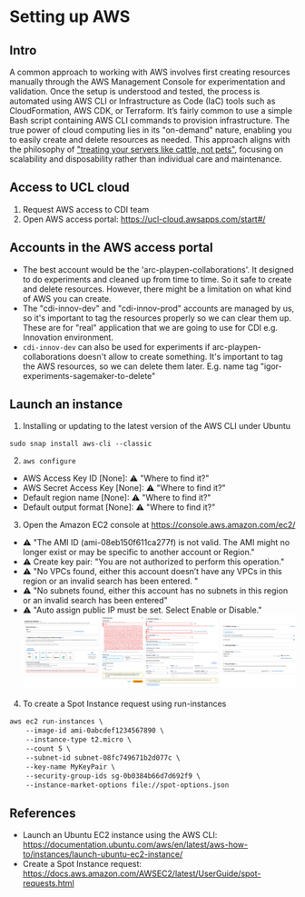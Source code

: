 # Setting up AWS

## Intro
A common approach to working with AWS involves first creating resources manually through the AWS Management Console for experimentation and validation. 
Once the setup is understood and tested, the process is automated using AWS CLI or Infrastructure as Code (IaC) tools such as CloudFormation, AWS CDK, or Terraform.
It’s fairly common to use a simple Bash script containing AWS CLI commands to provision infrastructure.
The true power of cloud computing lies in its "on-demand" nature, enabling you to easily create and delete resources as needed. 
This approach aligns with the philosophy of ["treating your servers like cattle, not pets"](https://devops.stackexchange.com/questions/653/what-is-the-definition-of-cattle-not-pets), focusing on scalability and disposability rather than individual care and maintenance.

## Access to UCL cloud
1. Request AWS access to CDI team
2. Open AWS access portal: https://ucl-cloud.awsapps.com/start#/

## Accounts in the AWS access portal
* The best account would be the 'arc-playpen-collaborations'. It designed to do experiments and cleaned up from time to time. So it safe to create and delete resources. However, there might be a limitation on what kind of AWS you can create.
* The "cdi-innov-dev" and "cdi-innov-prod" accounts are managed by us, so it's important to tag the resources properly so we can clear them up. These are for "real" application that we are going to use for CDI e.g. Innovation environment.
* `cdi-innov-dev` can also be used for experiments if arc-playpen-collaborations doesn't allow to create something. It's important to tag the AWS resources, so we can delete them later. E.g. name tag "igor-experiments-sagemaker-to-delete"

## Launch an instance
1. Installing or updating to the latest version of the AWS CLI under Ubuntu
```
sudo snap install aws-cli --classic
```
2. `aws configure`
* AWS Access Key ID [None]: :warning: "Where to find it?"
* AWS Secret Access Key [None]: :warning:  "Where to find it?"
* Default region name [None]: :warning:  "Where to find it?"
* Default output format [None]: :warning:  "Where to find it?"

3. Open the Amazon EC2 console at https://console.aws.amazon.com/ec2/   
* :warning: "The AMI ID (ami-08eb150f611ca277f) is not valid. The AMI might no longer exist or may be specific to another account or Region."
* :warning:  Create key pair: "You are not authorized to perform this operation."
* :warning:  "No VPCs found, either this account doesn’t have any VPCs in this region or an invalid search has been entered. "
* :warning:  "No subnets found, either this account has no subnets in this region or an invalid search has been entered"
* :warning: "Auto assign public IP must be set. Select Enable or Disable."
![fig](aws-launch-instance.svg)

4. To create a Spot Instance request using run-instances
```
aws ec2 run-instances \
    --image-id ami-0abcdef1234567890 \
    --instance-type t2.micro \
    --count 5 \
    --subnet-id subnet-08fc749671b2d077c \
    --key-name MyKeyPair \
    --security-group-ids sg-0b0384b66d7d692f9 \
    --instance-market-options file://spot-options.json
```

## References
* Launch an Ubuntu EC2 instance using the AWS CLI: https://documentation.ubuntu.com/aws/en/latest/aws-how-to/instances/launch-ubuntu-ec2-instance/
* Create a Spot Instance request: https://docs.aws.amazon.com/AWSEC2/latest/UserGuide/spot-requests.html



